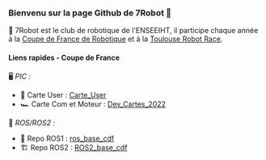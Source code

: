 ### Bienvenu sur la page Github de 7Robot 👋

🤖 7Robot est le club de robotique de l'ENSEEIHT, il participe chaque année à la [Coupe de France de Robotique](https://www.coupederobotique.fr/levenement/lacoupe/) et à la [Toulouse Robot Race](http://www.toulouse-robot-race.org/).

#### Liens rapides - Coupe de France

🖥️ *PIC :*
-   🔘 Carte User : [Carte_User](https://github.com/7Robot/Carte_User)
-   🏎️ Carte Com et Moteur : [Dev_Cartes_2022](https://github.com/7Robot/Dev_Cartes_2022)

🐍 *ROS/ROS2 :*
-   👴 Repo ROS1 : [ros_base_cdf](https://github.com/7Robot/ros_base_cdf)
-   🏗️ Repo ROS2 : [ROS2_base_cdf](https://github.com/7Robot/ROS2_base_cdf)
